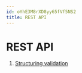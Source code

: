 ```yaml
---
id: oYhE3M8rXD8yy65fVf5NS2
title: REST API
---
```





# REST API

1. [Structuring validation](https://medium.com/engineering-brainly/structuring-validation-errors-in-rest-apis-40c15fbb7bc3) 
